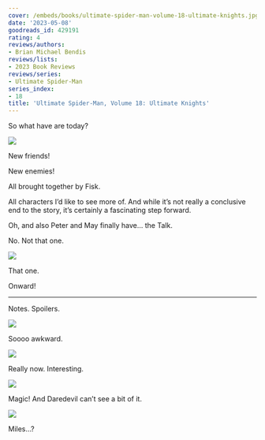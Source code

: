 ```yaml
---
cover: /embeds/books/ultimate-spider-man-volume-18-ultimate-knights.jpg
date: '2023-05-08'
goodreads_id: 429191
rating: 4
reviews/authors:
- Brian Michael Bendis
reviews/lists:
- 2023 Book Reviews
reviews/series:
- Ultimate Spider-Man
series_index:
- 18
title: 'Ultimate Spider-Man, Volume 18: Ultimate Knights'
---
```

So what have are today?

![](/embeds/books/attachments/ultimate-spider-man-v18-555ad9.png)

New friends!

New enemies!

All brought together by Fisk. 

All characters I’d like to see more of. And while it’s not really a conclusive end to the story, it’s certainly a fascinating step forward. 

Oh, and also Peter and May finally have… the Talk.

No. Not that one. 

![](/embeds/books/attachments/ultimate-spider-man-v18-84f624.png)

That one. 

Onward!

<!--more-->

---



Notes. Spoilers. 

![](/embeds/books/attachments/ultimate-spider-man-v18-0abde9.png)

Soooo awkward. 

![](/embeds/books/attachments/ultimate-spider-man-v18-fa7f43.png)


Really now. Interesting. 

![](/embeds/books/attachments/ultimate-spider-man-v18-1d5007.png)

Magic! And Daredevil can’t see a bit of it. 

![](/embeds/books/attachments/ultimate-spider-man-v18-069efc.png)

Miles…?


